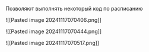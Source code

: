 Позволяют выполнять некоторый код по расписанию

![[Pasted image 20241117070406.png]]

![[Pasted image 20241117070444.png]]

![[Pasted image 20241117070517.png]]